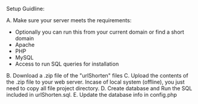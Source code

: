 Setup Guidline:

A. Make sure your server meets the requirements: 
- Optionally you can run this from your current domain or find a short domain
- Apache
- PHP
- MySQL
- Access to run SQL queries for installation

B. Download a .zip file of the "urlShorten" files
C. Upload the contents of the .zip file to your web server. Incase of local system (offline), you just need to copy all file project directory.
D. Create database and Run the SQL included in urlShorten.sql.
E. Update the database info in config.php
